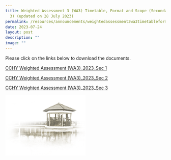 ```yaml
---
title: Weighted Assessment 3 (WA3) Timetable, Format and Scope (Secondary 1 to
  3) (updated on 28 July 2023)
permalink: /resources/announcements/weightedassessment3wa3timetableformatandscopesecondary1to3/
date: 2023-07-24
layout: post
description: ""
image: ""
---
```

Please click on the links below to download the documents.

[CCHY Weighted Assessment (WA3)_2023_Sec 1](/files/WA%20Format%20and%20Scope/cchy%20weighted%20assessment%20(wa3)_2023_sec%201.pdf)

[CCHY Weighted Assessment (WA3)_2023_Sec 2](/files/WA%20Format%20and%20Scope/cchy%20weighted%20assessment%20(wa3)_2023_sec%202.pdf)

[CCHY Weighted Assessment (WA3)_2023_Sec 3](/files/WA%20Format%20and%20Scope/cchy%20weighted%20assessment%20(wa3)_2023_sec%203.pdf)

<img src="/images/pavilion.png" style="width:50%">